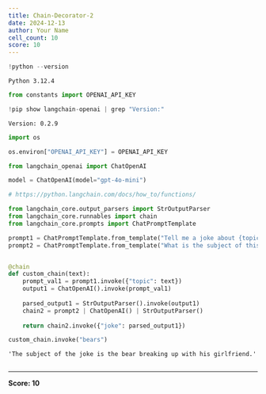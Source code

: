 ```yaml
---
title: Chain-Decorator-2
date: 2024-12-13
author: Your Name
cell_count: 10
score: 10
---
```


```python
!python --version
```

    Python 3.12.4



```python
from constants import OPENAI_API_KEY
```


```python
!pip show langchain-openai | grep "Version:"
```

    Version: 0.2.9



```python
import os
```


```python
os.environ["OPENAI_API_KEY"] = OPENAI_API_KEY
```


```python
from langchain_openai import ChatOpenAI

model = ChatOpenAI(model="gpt-4o-mini")
```


```python
# https://python.langchain.com/docs/how_to/functions/
```


```python
from langchain_core.output_parsers import StrOutputParser
from langchain_core.runnables import chain
from langchain_core.prompts import ChatPromptTemplate

prompt1 = ChatPromptTemplate.from_template("Tell me a joke about {topic}")
prompt2 = ChatPromptTemplate.from_template("What is the subject of this joke: {joke}")


@chain
def custom_chain(text):
    prompt_val1 = prompt1.invoke({"topic": text})
    output1 = ChatOpenAI().invoke(prompt_val1)
    
    parsed_output1 = StrOutputParser().invoke(output1)
    chain2 = prompt2 | ChatOpenAI() | StrOutputParser()
    
    return chain2.invoke({"joke": parsed_output1})
```


```python
custom_chain.invoke("bears")
```




    'The subject of the joke is the bear breaking up with his girlfriend.'




```python

```


---
**Score: 10**